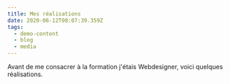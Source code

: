 ```yaml
---
title: Mes réalisations
date: 2020-06-12T08:07:39.359Z
tags:
  - demo-content
  - blog
  - media
---
```

Avant de me consacrer à la formation j'étais Webdesigner, voici quelques réalisations.